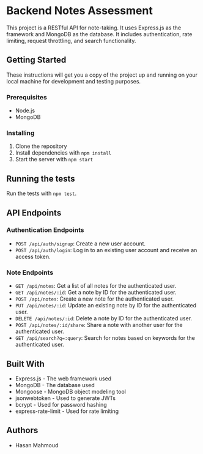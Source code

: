 # Backend Notes Assessment

This project is a RESTful API for note-taking. It uses Express.js as the framework and MongoDB as the database. It includes authentication, rate limiting, request throttling, and search functionality.

## Getting Started

These instructions will get you a copy of the project up and running on your local machine for development and testing purposes.

### Prerequisites

- Node.js
- MongoDB

### Installing

1. Clone the repository
2. Install dependencies with `npm install`
3. Start the server with `npm start`

## Running the tests

Run the tests with `npm test`.

## API Endpoints

### Authentication Endpoints

- `POST /api/auth/signup`: Create a new user account.
- `POST /api/auth/login`: Log in to an existing user account and receive an access token.

### Note Endpoints

- `GET /api/notes`: Get a list of all notes for the authenticated user.
- `GET /api/notes/:id`: Get a note by ID for the authenticated user.
- `POST /api/notes`: Create a new note for the authenticated user.
- `PUT /api/notes/:id`: Update an existing note by ID for the authenticated user.
- `DELETE /api/notes/:id`: Delete a note by ID for the authenticated user.
- `POST /api/notes/:id/share`: Share a note with another user for the authenticated user.
- `GET /api/search?q=:query`: Search for notes based on keywords for the authenticated user.

## Built With

- Express.js - The web framework used
- MongoDB - The database used
- Mongoose - MongoDB object modeling tool
- jsonwebtoken - Used to generate JWTs
- bcrypt - Used for password hashing
- express-rate-limit - Used for rate limiting

## Authors

- Hasan Mahmoud
